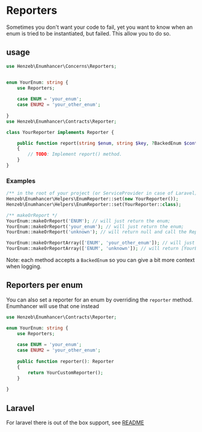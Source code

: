 # Reporters

Sometimes you don't want your code to fail, yet you want to know when an 
enum is tried to be instantiated, but failed. This allow you to do so.

## usage
```php
use Henzeb\Enumhancer\Concerns\Reporters;


enum YourEnum: string {
    use Reporters;
    
    case ENUM = 'your_enum';
    case ENUM2 = 'your_other_enum';
 
}
use Henzeb\Enumhancer\Contracts\Reporter;

class YourReporter implements Reporter {

    public function report(string $enum, string $key, ?BackedEnum $context) : void
    {
        // TODO: Implement report() method.
    }
}

```
### Examples
```php
/** in the root of your project (or ServiceProvider in case of Laravel) */
Henzeb\Enumhancer\Helpers\EnumReporter::set(new YourReporter());
Henzeb\Enumhancer\Helpers\EnumReporter::set(YourReporter::class);

/** makeOrReport */
YourEnum::makeOrReport('ENUM'); // will just return the enum;
YourEnum::makeOrReport('your_enum'); // will just return the enum;
YourEnum::makeOrReport('unknown'); // will return null and call the Reporter

YourEnum::makeOrReportArray(['ENUM', 'your_other_enum']); // will just return the enums;
YourEnum::makeOrReportArray(['ENUM', 'unknown']); // will return [YourEnum::ENUM] and call the Reporter for 'unknown'
```

Note: each method accepts a `BackedEnum` so you can give 
a bit more context when logging.

## Reporters per enum
You can also set a reporter for an enum by overriding the `reporter` method. 
Enumhancer will use that one instead

```php
use Henzeb\Enumhancer\Contracts\Reporter;

enum YourEnum: string {
    use Reporters;
    
    case ENUM = 'your_enum';
    case ENUM2 = 'your_other_enum';
    
    public function reporter(): Reporter
    {
        return YourCustomReporter();
    }
 
}
```


## Laravel
For laravel there is out of the box support, 
see [README](../README.md#Laravel)
